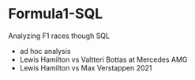 # Formula1-SQL

Analyzing F1 races though SQL
- ad hoc analysis
- Lewis Hamilton vs Valtteri Bottas at Mercedes AMG
- Lewis Hamilton vs Max Verstappen 2021

